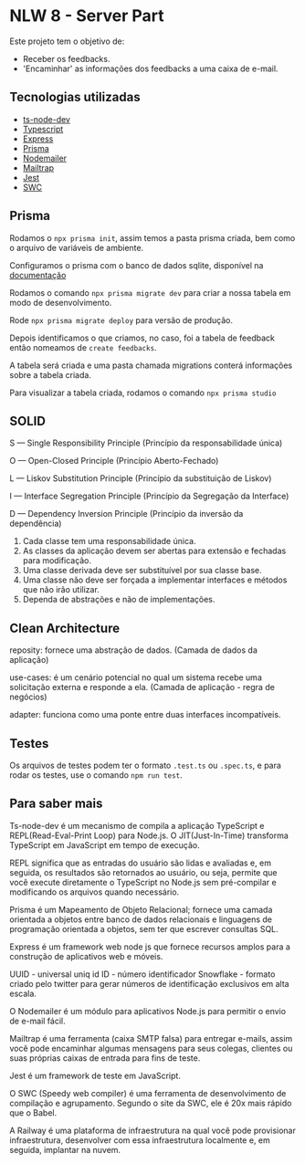 # NLW 8 - Server Part

Este projeto tem o objetivo de:

- Receber os feedbacks.
- 'Encaminhar' as informações dos feedbacks a uma caixa de e-mail.

## Tecnologias utilizadas

- [ts-node-dev](https://www.npmjs.com/package/ts-node-dev)
- [Typescript](https://www.typescriptlang.org/)
- [Express](https://expressjs.com)
- [Prisma](https://www.prisma.io/)
- [Nodemailer](https://nodemailer.com/about/)
- [Mailtrap](https://mailtrap.io/)
- [Jest](https://jestjs.io/)
- [SWC](https://swc.rs/)

## Prisma

Rodamos o `npx prisma init`, assim temos a pasta prisma criada, bem como o arquivo de variáveis de ambiente.

Configuramos o prisma com o banco de dados sqlite, disponível na [documentação](https://www.prisma.io/docs/concepts/database-connectors/sqlite)

Rodamos o comando `npx prisma migrate dev` para criar a nossa tabela em modo de desenvolvimento.

Rode `npx prisma migrate deploy` para versão de produção.

Depois identificamos o que criamos, no caso, foi a tabela de feedback então nomeamos de `create feedbacks`.

A tabela será criada e uma pasta chamada migrations conterá informações sobre a tabela criada.

Para visualizar a tabela criada, rodamos o comando `npx prisma studio`

## SOLID

S — Single Responsibility Principle (Princípio da responsabilidade única)

O — Open-Closed Principle (Princípio Aberto-Fechado)

L — Liskov Substitution Principle (Princípio da substituição de Liskov)

I — Interface Segregation Principle (Princípio da Segregação da Interface)

D — Dependency Inversion Principle (Princípio da inversão da dependência)

1. Cada classe tem uma responsabilidade única.
2. As classes da aplicação devem ser abertas para extensão e fechadas para modificação.
3. Uma classe derivada deve ser substituível por sua classe base.
4. Uma classe não deve ser forçada a implementar interfaces e métodos que não irão utilizar.
5. Dependa de abstrações e não de implementações.

## Clean Architecture

reposity: fornece uma abstração de dados. (Camada de dados da aplicação)

use-cases: é um cenário potencial no qual um sistema recebe uma solicitação externa e responde a ela. (Camada de aplicação - regra de negócios)

adapter: funciona como uma ponte entre duas interfaces incompatíveis.

## Testes

Os arquivos de testes podem ter o formato `.test.ts` ou `.spec.ts`, e para rodar os testes, use o comando `npm run test`.

## Para saber mais

Ts-node-dev é um mecanismo de compila a aplicação TypeScript e REPL(Read-Eval-Print Loop) para Node.js. O JIT(Just-In-Time) transforma TypeScript em JavaScript em tempo de execução.

REPL significa que as entradas do usuário são lidas e avaliadas e, em seguida, os resultados são retornados ao usuário, ou seja, permite que você execute diretamente o TypeScript no Node.js sem pré-compilar e modificando os arquivos quando necessário.

Prisma é um Mapeamento de Objeto Relacional; fornece uma camada orientada a objetos entre banco de dados relacionais e linguagens de programação orientada a objetos, sem ter que escrever consultas SQL.

Express é um framework web node js que fornece recursos amplos para a construção de aplicativos web e móveis.

UUID - universal uniq id
ID - número identificador
Snowflake - formato criado pelo twitter para gerar números de identificação exclusivos em alta escala.

O Nodemailer é um módulo para aplicativos Node.js para permitir o envio de e-mail fácil.

Mailtrap é uma ferramenta (caixa SMTP falsa) para entregar e-mails, assim você pode encaminhar algumas mensagens para seus colegas, clientes ou suas próprias caixas de entrada para fins de teste.

Jest é um framework de teste em JavaScript.

O SWC (Speedy web compiler) é uma ferramenta de desenvolvimento de compilação e agrupamento. Segundo o site da SWC, ele é 20x mais rápido que o Babel.

A Railway é uma plataforma de infraestrutura na qual você pode provisionar infraestrutura, desenvolver com essa infraestrutura localmente e, em seguida, implantar na nuvem.
